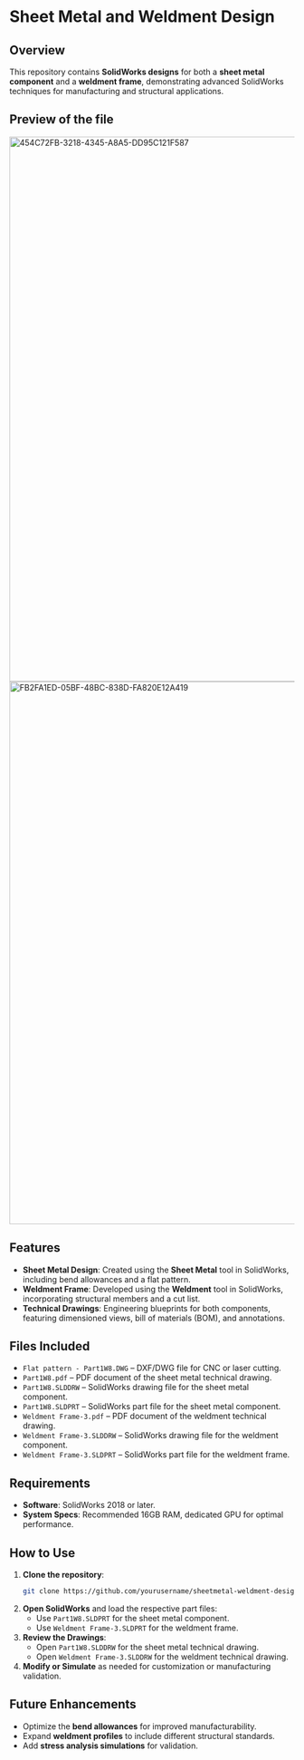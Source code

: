 # Sheet Metal and Weldment Design

## Overview
This repository contains **SolidWorks designs** for both a **sheet metal component** and a **weldment frame**, demonstrating advanced SolidWorks techniques for manufacturing and structural applications.

## Preview of the file
<img width="962" alt="454C72FB-3218-4345-A8A5-DD95C121F587" src="https://github.com/user-attachments/assets/cb7511e9-0fb4-4137-b408-2b17864388b7" />
<img width="958" alt="FB2FA1ED-05BF-48BC-838D-FA820E12A419" src="https://github.com/user-attachments/assets/8c97fb43-3a46-41a6-9862-f6ecaefff7c3" />


## Features
- **Sheet Metal Design**: Created using the **Sheet Metal** tool in SolidWorks, including bend allowances and a flat pattern.
- **Weldment Frame**: Developed using the **Weldment** tool in SolidWorks, incorporating structural members and a cut list.
- **Technical Drawings**: Engineering blueprints for both components, featuring dimensioned views, bill of materials (BOM), and annotations.

## Files Included
- `Flat pattern - Part1W8.DWG` – DXF/DWG file for CNC or laser cutting.
- `Part1W8.pdf` – PDF document of the sheet metal technical drawing.
- `Part1W8.SLDDRW` – SolidWorks drawing file for the sheet metal component.
- `Part1W8.SLDPRT` – SolidWorks part file for the sheet metal component.
- `Weldment Frame-3.pdf` – PDF document of the weldment technical drawing.
- `Weldment Frame-3.SLDDRW` – SolidWorks drawing file for the weldment component.
- `Weldment Frame-3.SLDPRT` – SolidWorks part file for the weldment frame.

## Requirements
- **Software**: SolidWorks 2018 or later.
- **System Specs**: Recommended 16GB RAM, dedicated GPU for optimal performance.

## How to Use
1. **Clone the repository**:
   ```sh
   git clone https://github.com/yourusername/sheetmetal-weldment-design.git
   ```
2. **Open SolidWorks** and load the respective part files:
   - Use `Part1W8.SLDPRT` for the sheet metal component.
   - Use `Weldment Frame-3.SLDPRT` for the weldment frame.
3. **Review the Drawings**:
   - Open `Part1W8.SLDDRW` for the sheet metal technical drawing.
   - Open `Weldment Frame-3.SLDDRW` for the weldment technical drawing.
4. **Modify or Simulate** as needed for customization or manufacturing validation.

## Future Enhancements
- Optimize the **bend allowances** for improved manufacturability.
- Expand **weldment profiles** to include different structural standards.
- Add **stress analysis simulations** for validation.
